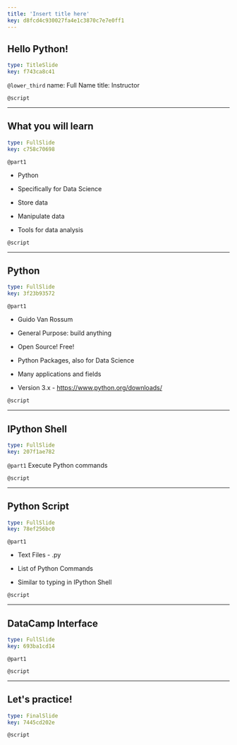 ```yaml
---
title: 'Insert title here'
key: d8fcd4c930027fa4e1c3870c7e7e0ff1
---
```


## Hello Python!

```yaml
type: TitleSlide
key: f743ca8c41
```

`@lower_third`
name: Full Name
title: Instructor

`@script`


---

## What you will learn

```yaml
type: FullSlide
key: c758c70698
```

`@part1`
- Python

- Specifically for Data Science

- Store data

- Manipulate data

- Tools for data analysis

`@script`


---

## Python

```yaml
type: FullSlide
key: 3f23b93572
```

`@part1`
- Guido Van Rossum

- General Purpose: build anything

- Open Source! Free!

- Python Packages, also for Data Science

- Many applications and fields

- Version 3.x - https://www.python.org/downloads/

`@script`


---

## IPython Shell

```yaml
type: FullSlide
key: 207f1ae782
```

`@part1`
Execute Python commands

`@script`


---

## Python Script

```yaml
type: FullSlide
key: 78ef256bc0
```

`@part1`
- Text Files - .py

- List of Python Commands

- Similar to typing in IPython Shell

`@script`


---

## DataCamp Interface

```yaml
type: FullSlide
key: 693ba1cd14
```

`@part1`


`@script`


---

## Let's practice!

```yaml
type: FinalSlide
key: 7445cd202e
```

`@script`

